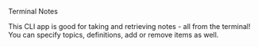 Terminal Notes

This CLI app is good for taking and retrieving notes - all from the terminal! You can specify topics, definitions, add or remove items as well.
